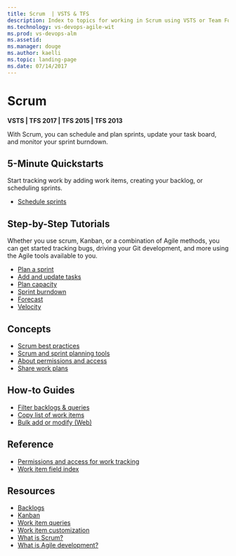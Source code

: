 ```yaml
---
title: Scrum  | VSTS & TFS
description: Index to topics for working in Scrum using VSTS or Team Foundation Server (TFS)  
ms.technology: vs-devops-agile-wit
ms.prod: vs-devops-alm
ms.assetid:  
ms.manager: douge
ms.author: kaelli
ms.topic: landing-page 
ms.date: 07/14/2017
---
```


# Scrum

<b>VSTS | TFS 2017 | TFS 2015 | TFS 2013</b> 

With Scrum, you can schedule and plan sprints, update your task board, and monitor your sprint burndown. 

<!---
## Overview  
[About Scrum](scrum-overview.md) 
[About teams and Agile tools](/vsts/work/about-teams-and-settings?toc=/vsts/work/scrum/toc.json&bc=/vsts/work/scrum/breadcrumb/toc.json)  
-->

## 5-Minute Quickstarts  

Start tracking work by adding work items, creating your backlog, or scheduling sprints.  
  
- [Schedule sprints](define-sprints.md)   

## Step-by-Step Tutorials

Whether you use scrum, Kanban, or a combination of Agile methods, you can get started tracking bugs, driving your Git development, and more using the Agile tools available to you. 

- [Plan a sprint](sprint-planning.md)  
- [Add and update tasks](task-board.md)  
- [Plan capacity](/vsts/work/scale/capacity-planning?toc=/vsts/work/scrum/toc.json&bc=/vsts/work/scrum/breadcrumb/toc.json)  
- [Sprint burndown](sprint-burndown.md)  
- [Forecast](forecast.md) 
- [Velocity](/vsts/report/guidance/team-velocity?toc=/vsts/work/scrum/toc.json&bc=/vsts/work/scrum/breadcrumb/toc.json) 
 

## Concepts          
- [Scrum best practices](best-practices-scrum.md) 
- [Scrum and sprint planning tools](scrum-sprint-planning-tools.md)      
- [About permissions and access](/vsts/work/permissions-access-work-tracking?toc=/vsts/work/scrum/toc.json&bc=/vsts/work/scrum/breadcrumb/toc.json)
- [Share work plans](/vsts/work/track/share-plans?toc=/vsts/work/scrum/toc.json&bc=/vsts/work/scrum/breadcrumb/toc.json) 


## How-to Guides

* [Filter backlogs & queries](/vsts/work/backlogs/filter-backlogs?toc=/vsts/work/scrum/toc.json&bc=/vsts/work/scrum/breadcrumb/toc.json)
* [Copy list of work items](/vsts/work/backlogs/copy-list?toc=/vsts/work/scrum/toc.json&bc=/vsts/work/scrum/breadcrumb/toc.json)  
* [Bulk add or modify (Web)](/vsts/work/backlogs/bulk-modify-work-items?toc=/vsts/work/scrum/toc.json&bc=/vsts/work/scrum/breadcrumb/toc.json)   


## Reference   
- [Permissions and access for work tracking](/vsts/work/permissions-access-work-tracking?toc=/vsts/work/scrum/toc.json&bc=/vsts/work/scrum/breadcrumb/toc.json)
- [Work item field index](/vsts/work/guidance/work-item-field?toc=/vsts/work/scrum/toc.json&bc=/vsts/work/scrum/breadcrumb/toc.json)


## Resources 
- [Backlogs](../backlogs/index.md)
- [Kanban](../kanban/index.md)
- [Work item queries](../track/index.md)
- [Work item customization](../customize/index.md)
- [What is Scrum?](https://www.visualstudio.com/learn/what-is-scrum/)  
- [What is Agile development?](https://www.visualstudio.com/learn/what-is-agile-development/)  

